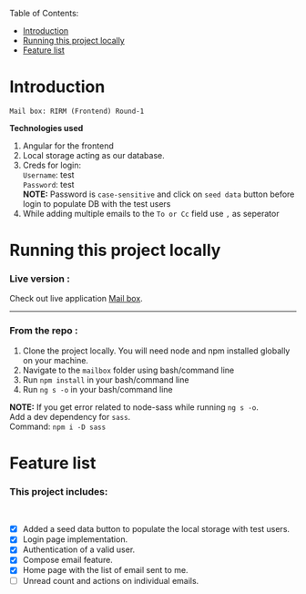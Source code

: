 
Table of Contents:
- [Introduction](#introduction)
- [Running this project locally](#running-this-project-locally)
- [Feature list](#feature-list)


# Introduction

`Mail box: RIRM (Frontend) Round-1`

**Technologies used**
1. Angular for the frontend
2. Local storage acting as our database.
3. Creds for login:\
    `Username`: test\
    `Password`: test\
**NOTE:** Password is `case-sensitive` and click on `seed data` button before login to populate DB with the test users
4. While adding multiple emails to the `To or Cc` field use `,` as seperator

# Running this project locally

### Live version : <!-- omit in toc -->

Check out live application [Mail box](https://mail-box-test.herokuapp.com/).
___
### From the repo : <!-- omit in toc -->
1. Clone the project locally. You will need node and npm installed globally on your machine.
2. Navigate to the `mailbox` folder using bash/command line
3. Run `npm install` in your bash/command line
4. Run `ng s -o` in your bash/command line

**NOTE:** If you get error related to node-sass while running `ng s -o`.\
 Add a dev dependency for `sass`.\
    Command: `npm i -D sass`


# Feature list

### This project includes: <!-- omit in toc -->
<br/>

- [x] Added a seed data button to populate the local storage with test users.
- [x] Login page implementation.
- [x] Authentication of a valid user.
- [x] Compose email feature.
- [x] Home page with the list of email sent to me.
- [ ] Unread count and actions on individual emails.
